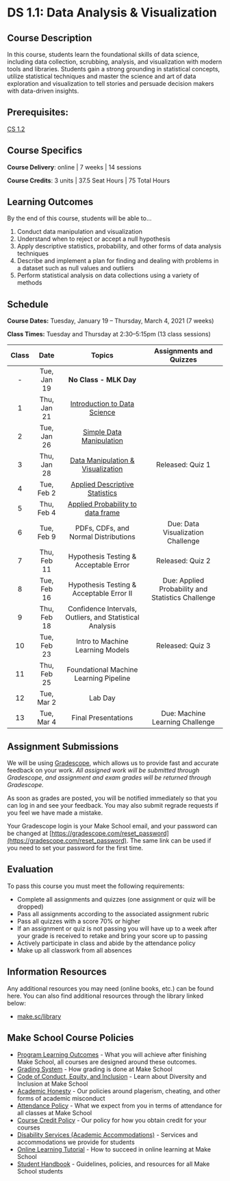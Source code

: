# DS 1.1: Data Analysis & Visualization

## Course Description

In this course, students learn the foundational skills of data science, including data collection, scrubbing, analysis, and visualization with modern tools and libraries. Students gain a strong grounding in statistical concepts, utilize statistical techniques and master the science and art of data exploration and visualization to tell stories and persuade decision makers with data-driven insights.

## Prerequisites:  

[CS 1.2](https://github.com/Make-School-Courses/CS-1.2-How-Data-Structures-Work)

## Course Specifics

**Course Delivery**: online | 7 weeks | 14 sessions

**Course Credits**: 3 units | 37.5 Seat Hours | 75 Total Hours

## Learning Outcomes

By the end of this course, students will be able to...

1. Conduct data manipulation and visualization
1. Understand when to reject or accept a null hypothesis
1. Apply descriptive statistics, probability, and other forms of data analysis techniques
1. Describe and implement a plan for finding and dealing with problems in a dataset such as null values and outliers
1. Perform statistical analysis on data collections using a variety of methods

## Schedule

**Course Dates:** Tuesday, January 19 – Thursday, March 4, 2021 (7 weeks)

**Class Times:** Tuesday and Thursday at 2:30–5:15pm (13 class sessions)

| Class |          Date          |                 Topics                  | Assignments and Quizzes |
|:-----:|:----------------------:|:---------------------------------------:|:------:|
|  - |  Tue, Jan 19               | **No Class - MLK Day** |
|  1 |  Thu, Jan 21               | [Introduction to Data Science] |
|  2 |  Tue, Jan 26               | [Simple Data Manipulation] |
|  3 |  Thu, Jan 28                | [Data Manipulation & Visualization] | Released: Quiz 1
|  4 |  Tue, Feb 2                | [Applied Descriptive Statistics] | 
|  5 |  Thu, Feb 4                | [Applied Probability to data frame] |
|  6 |  Tue, Feb 9               | PDFs, CDFs, and Normal Distributions | Due: Data Visualization Challenge
|  7 |  Thu, Feb 11               | Hypothesis Testing & Acceptable Error | Released: Quiz 2
|  8 |  Tue, Feb 16               | Hypothesis Testing & Acceptable Error II | Due: Applied Probability and Statistics Challenge
|  9 |  Thu, Feb 18               | Confidence Intervals, Outliers, and Statistical Analysis |
| 10 |  Tue, Feb 23               | Intro to Machine Learning Models | Released: Quiz 3
| 11 |  Thu, Feb 25                | Foundational Machine Learning Pipeline |
| 12 |  Tue, Mar 2                | Lab Day | 
| 13 |  Tue, Mar 4                | Final Presentations | Due: Machine Learning Challenge


[Introduction to Data Science]: https://docs.google.com/presentation/d/1FJ__5bW3mOFzFhxWQWlmbngvpZKzmV1p3OKnAd8rzi0/edit#slide=id.gb79d10d7fe_0_207
[Simple Data Manipulation]: https://colab.research.google.com/drive/1_q_QyrudzFx9vN1zz88bbj2hrUmPWm4S#scrollTo=LDlS1-z-vvvZ
[Data Manipulation & Visualization]: https://colab.research.google.com/drive/1CoWWKCFONGr3qnozY4vzeZA1PFlPQ85-#scrollTo=SGWu6GoYeqpB
[How to Combine DataFrames]: Lessons/HowtoCombineDataFrames.md
[Applied Descriptive Statistics]: https://colab.research.google.com/drive/1bs0PetwVS-mufkV8Z8BjMS8kuRB-62Qx#scrollTo=axOCXi2mfNpj
[Applied Probability to data frame]: https://colab.research.google.com/drive/1M5NWA82Cu5rsh4dui4t984w2I2I3_iOL
[PDFs, CDFs, and Normal Distributions]: Notebooks/PDF_CDF_Normal.ipynb
[Hypothesis Testing & Acceptable Error]: Lessons/HypothesisTesting.md
[Confidence Intervals & Outliers]: Lessons/ConfidenceIntervals.md
[Statistical Analysis]: Lessons/StatisticalAnalysis.md
[Time Series Data & Applications]: Lessons/TimeSeriesData.md
[Confidence Intervals, Outliers, and Statistical Analysis]: Notebooks/Outlier_Correlation_StatisticalAnalysis.ipynb
[Intro to Machine Learning Models]: Lessons/IntroductionMachineLearning.md
[Foundational Machine Learning Pipeline]: Lessons/MachineLearningPipeline.md

## Assignment Submissions

We will be using [Gradescope](gradescope.com), which allows us to provide fast and accurate feedback on your work. *All assigned work will be submitted through Gradescope, and assignment and exam grades will be returned through Gradescope.*

As soon as grades are posted, you will be notified immediately so that you can log in and see your feedback. You may also submit regrade requests if you feel we have made a mistake.

Your Gradescope login is your Make School email, and your password can be changed at [https://gradescope.com/reset_password](https://gradescope.com/reset_password). The same link can be used if you need to set your password for the first time.


## Evaluation

To pass this course you must meet the following requirements:

- Complete all assignments and quizzes (one assignment or quiz will be dropped)
- Pass all assignments according to the associated assignment rubric 
- Pass all quizzes with a score 70% or higher 
- If an assignment or quiz is not passing you will have up to a week after your grade is received to retake and bring your score up to passing
- Actively participate in class and abide by the attendance policy
- Make up all classwork from all absences

##  Information Resources

Any additional resources you may need (online books, etc.) can be found here. You can also find additional resources through the library linked below:

- [make.sc/library](http://make.sc/library)

## Make School Course Policies

- [Program Learning Outcomes](https://make.sc/program-learning-outcomes) - What you will achieve after finishing Make School, all courses are designed around these outcomes.
- [Grading System](https://make.sc/grading-system) - How grading is done at Make School
- [Code of Conduct, Equity, and Inclusion](https://make.sc/code-of-conduct) - Learn about Diversity and Inclusion at Make School
- [Academic Honesty](https://make.sc/academic-honesty-policy) - Our policies around plagerism, cheating, and other forms of academic misconduct
- [Attendance Policy](https://make.sc/attendance-policy) - What we expect from you in terms of attendance for all classes at Make School
- [Course Credit Policy](https://make.sc/course-credit-policy) - Our policy for how you obtain credit for your courses
- [Disability Services (Academic Accommodations)](https://make.sc/disability-services) - Services and accommodations we provide for students
- [Online Learning Tutorial](https://make.sc/online-learning-tutorial) - How to succeed in online learning at Make School
- [Student Handbook](https://make.sc/student-handbook) - Guidelines, policies, and resources for all Make School students
